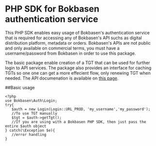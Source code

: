 # PHP SDK for Bokbasen authentication service

 This PHP SDK enables easy usage of Bokbasen's authentication service that is required for accessing any of Bokbasen's API suchs as digital distribution platform, metadata or orders. Bokbasen's APIs are not public and only available on commercial terms, you must have a username/password from Bokbasen in order to use this package.
 
 The basic package enable creation of a TGT that can be used for further login to API services. The package also provides an interface for caching TGTs so one one can get a more effecient flow, only renewing TGT when needed. The API documenation is available on [this page](https://bokbasen.jira.com/wiki/display/api/Authentication+Service).
 
 ##Basic usage
 
 ```
 <?php
 use Bokbasen\Auth\Login;
 try{
 	$auth = new Login(Login::URL_PROD, 'my_username','my_password');
 	//To use TGT manually 
 	$tgt = $auth->getTgt();
 	//If you are using with a Bokbasen PHP SDK, then just pass the entire $auth object 
 } catch(\Exception $e){
 	//error handling
 }
 ```